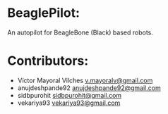 BeaglePilot:
=============

An autopilot for BeagleBone (Black) based robots.


Contributors:
=============

- Víctor Mayoral Vilches <v.mayoralv@gmail.com>
- anujdeshpande92 <anujdeshpande92@gmail.com>
- sidbpurohit <sidbpurohit@gmail.com>
- vekariya93 <vekariya93@gmail.com>


